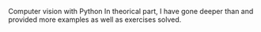 Computer vision with Python
In theorical part, I have gone deeper than and provided more examples as well as exercises solved.
